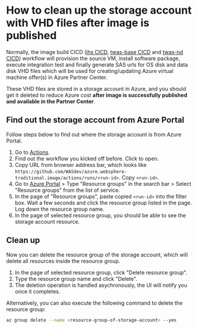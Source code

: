 # How to clean up the storage account with VHD files after image is published

Normally, the image build CICD ([ihs CICD](../.github/workflows/ihsBuild.yml), [twas-base CICD](../.github/workflows/twas-baseBuild.yml) and [twas-nd CICD](../.github/workflows/twas-ndBuild.yml)) workflow will provision the source VM, install software package, execute integration test and finally generate SAS urls for OS disk and data disk VHD files which will be used for creating/updating Azure virtual machine offer(s) in Azure Partner Center. 

These VHD files are stored in a storage account in Azure, and you should get it deleted to reduce Azure cost **after image is successfully published and available in the Partner Center**.

## Find out the storage account from Azure Portal

Follow steps below to find out where the storage account is from Azure Portal.

1. Go to [Actions](https://github.com/WASdev/azure.websphere-traditional.image/actions).
1. Find out the workflow you kicked off before. Click to open.
1. Copy URL from browser address bar, which looks like `https://github.com/WASdev/azure.websphere-traditional.image/actions/runs/<run-id>`. Copy `<run-id>`.
1. Go to [Azure Portal](https://portal.azure.com/#home) > Type "Resource groups" in the search bar > Select "Resource groups" from the list of service.
1. In the page of "Resource groups", paste copied `<run-id>` into the filter box. Wait a few seconds and click the resource group listed in the page. Log down the resource group name.
1. In the page of selected resource group, you should be able to see the storage account resource.

## Clean up

Now you can delete the resource group of the storage account, which will delete all resources inside the resource group.

1. In the page of selected resource group, click "Delete resource group".
1. Type the resource group name and click "Delete".
1. The deletion operation is handled asychronously, the UI will notify you once it completes.

Alternatively, you can also execute the following command to delete the resource group:

```bash
az group delete --name <resource-group-of-storage-account> --yes 
```
